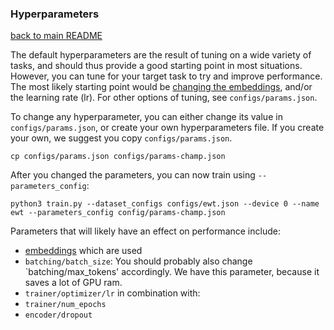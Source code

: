 ### Hyperparameters

[back to main README](../README.md)

The default hyperparameters are the result of tuning on a wide variety of tasks, and should thus provide
a good starting point in most situations. However, you can tune for your target task to try and improve
performance. The most likely starting point would be [changing the embeddings](change_embeds.md), and/or the
learning rate (lr). For other options of tuning, see `configs/params.json`.

To change any hyperparameter, you can either change its value in `configs/params.json`, or create your
own hyperparameters file. If you create your own, we suggest you copy `configs/params.json`.

```
cp configs/params.json configs/params-champ.json
```

After you changed the parameters, you can now train using `--parameters_config`:

```
python3 train.py --dataset_configs configs/ewt.json --device 0 --name ewt --parameters_config config/params-champ.json
```

Parameters that will likely have an effect on performance include:

* [embeddings](change_embeds.md) which are used
* `batching/batch_size`: You should probably also change `batching/max_tokens' accordingly. We have this parameter, because it
saves a lot of GPU ram.
* `trainer/optimizer/lr` in combination with:
* `trainer/num_epochs`
* `encoder/dropout`


